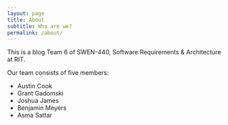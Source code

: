 ```yaml
---
layout: page
title: About
subtitle: Who are we?
permalink: /about/
---
```


This is a blog Team 6 of SWEN-440, Software Requirements & Architecture at RIT.

Our team consists of five members:

- Austin Cook
- Grant Gadomski
- Joshua James
- Benjamin Meyers
- Asma Sattar

